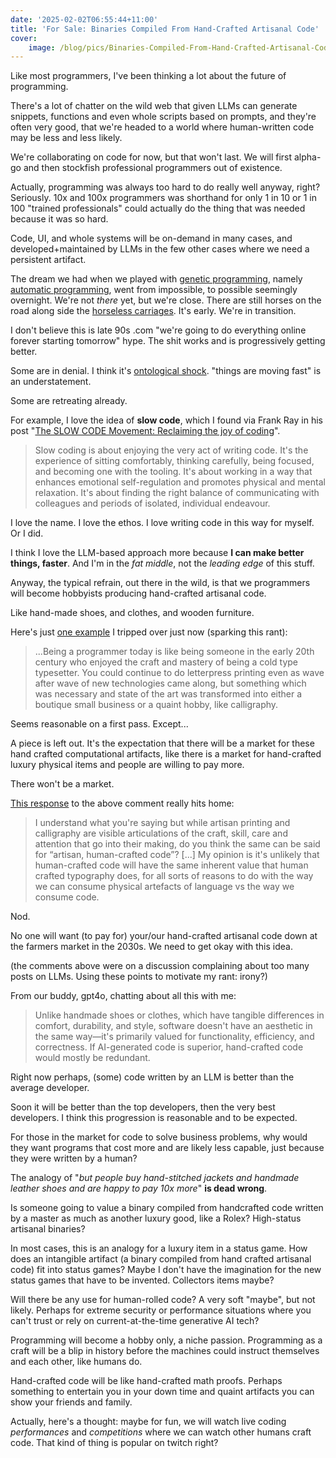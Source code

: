 ```yaml
---
date: '2025-02-02T06:55:44+11:00'
title: 'For Sale: Binaries Compiled From Hand-Crafted Artisanal Code'
cover:
    image: /blog/pics/Binaries-Compiled-From-Hand-Crafted-Artisanal-Code.webp
---
```


Like most programmers, I've been thinking a lot about the future of programming.

There's a lot of chatter on the wild web that given LLMs can generate snippets, functions and even whole scripts based on prompts, and they're often very good, that we're headed to a world where human-written code may be less and less likely.

We're collaborating on code for now, but that won't last. We will first alpha-go and then stockfish professional programmers out of existence.

Actually, programming was always too hard to do really well anyway, right? Seriously. 10x and 100x programmers was shorthand  for only 1 in 10 or 1 in 100 "trained professionals" could actually do the thing that was needed because it was so hard.

Code, UI, and whole systems will be on-demand in many cases, and developed+maintained by LLMs in the few other cases where we need a persistent artifact.

The dream we had when we played with [genetic programming](https://en.wikipedia.org/wiki/Genetic_programming), namely [automatic programming](https://en.wikipedia.org/wiki/Automatic_programming), went from impossible, to possible seemingly overnight. We're not _there_ yet, but we're close. There are still horses on the road along side the [horseless carriages](https://en.wikipedia.org/wiki/Horseless_carriage). It's early. We're in transition.

I don't believe this is late 90s .com "we're going to do everything online forever starting tomorrow" hype. The shit works and is progressively getting better.

Some are in denial. I think it's [ontological shock](https://en.wiktionary.org/wiki/ontological_shock). "things are moving fast" is an understatement.

Some are retreating already.

For example, I love the idea of **slow code**, which I found via Frank Ray in his post "[The SLOW CODE Movement: Reclaiming the joy of coding](https://medium.com/the-autistic-engineer/the-slow-code-movement-reclaiming-the-joy-of-coding-2d4d35318823)".

> Slow coding is about enjoying the very act of writing code. It's the experience of sitting comfortably, thinking carefully, being focused, and becoming one with the tooling. It's about working in a way that enhances emotional self-regulation and promotes physical and mental relaxation. It's about finding the right balance of communicating with colleagues and periods of isolated, individual endeavour.

I love the name. I love the ethos. I love writing code in this way for myself. Or I did.

I think I love the LLM-based approach more because **I can make better things, faster**. And I'm in the _fat middle_, not the _leading edge_ of this stuff.

Anyway, the typical refrain, out there in the wild, is that we programmers will become hobbyists producing hand-crafted artisanal code.

Like hand-made shoes, and clothes, and wooden furniture.

Here's just [one example](https://news.ycombinator.com/item?id=42900380) I tripped over just now (sparking this rant):

> ...Being a programmer today is like being someone in the early 20th century who enjoyed the craft and mastery of being a cold type typesetter. You could continue to do letterpress printing even as wave after wave of new technologies came along, but something which was necessary and state of the art was transformed into either a boutique small business or a quaint hobby, like calligraphy.

Seems reasonable on a first pass. Except...

A piece is left out. It's the expectation that there will be a market for these hand crafted computational artifacts, like there is a market for hand-crafted luxury physical items and people are willing to pay more.

There won't be a market.

[This response](https://news.ycombinator.com/item?id=42900887) to the above comment really hits home:

> I understand what you're saying but while artisan printing and calligraphy are visible articulations of the craft, skill, care and attention that go into their making, do you think the same can be said for “artisan, human-crafted code”? [...] My opinion is it's unlikely that human-crafted code will have the same inherent value that human crafted typography does, for all sorts of reasons to do with the way we can consume physical artefacts of language vs the way we consume code.

Nod.

No one will want (to pay for) your/our hand-crafted artisanal code down at the farmers market in the 2030s. We need to get okay with this idea.

(the comments above were on a discussion complaining about too many posts on LLMs. Using these points to motivate my rant: irony?)

From our buddy, gpt4o, chatting about all this with me:

> Unlike handmade shoes or clothes, which have tangible differences in comfort, durability, and style, software doesn't have an aesthetic in the same way—it's primarily valued for functionality, efficiency, and correctness. If AI-generated code is superior, hand-crafted code would mostly be redundant.

Right now perhaps, (some) code written by an LLM is better than the average developer.

Soon it will be better than the top developers, then the very best developers. I think this progression is reasonable and to be expected.

For those in the market for code to solve business problems, why would they want programs that cost more and are likely less capable, just because they were written by a human?

The analogy of "_but people buy hand-stitched jackets and handmade leather shoes and are happy to pay 10x more_" **is dead wrong**.

Is someone going to value a binary compiled from handcrafted code written by a master as much as another luxury good, like a Rolex? High-status artisanal binaries?

In most cases, this is an analogy for a luxury item in a status game. How does an intangible artifact (a binary compiled from hand crafted artisanal code) fit into status games? Maybe I don't have the imagination for the new status games that have to be invented. Collectors items maybe?

Will there be any use for human-rolled code? A very soft "maybe", but not likely. Perhaps for extreme security or performance situations where you can't trust or rely on current-at-the-time generative AI tech?

Programming will become a hobby only, a niche passion. Programming as a craft will be a blip in history before the machines could instruct themselves and each other, like humans do.

Hand-crafted code will be like hand-crafted math proofs. Perhaps something to entertain you in your down time and quaint artifacts you can show your friends and family.

Actually, here's a thought: maybe for fun, we will watch live coding _performances_ and _competitions_ where we can watch other humans craft code. That kind of thing is popular on twitch right?
